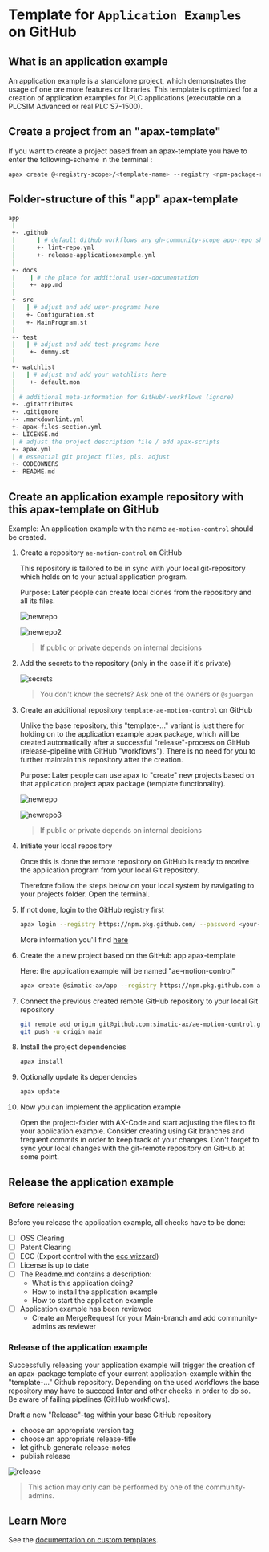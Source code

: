 # Template for `Application Examples` on GitHub

## What is an application example

An application example is a standalone project, which demonstrates the usage of one ore more features or libraries. This template is optimized for a creation of application examples for PLC applications (executable on a PLCSIM Advanced or real PLC S7-1500).

## Create a project from an "apax-template"

If you want to create a project based from an apax-template you have to enter the following-scheme in the terminal :

```bash
apax create @<registry-scope>/<template-name> --registry <npm-package-registry-url> <your-new-project-name>
```

## Folder-structure of this "app" apax-template

```bash
app
 |
 +- .github
 |      | # default GitHub workflows any gh-community-scope app-repo should have
 |      +- lint-repo.yml
 |      +- release-applicationexample.yml
 |
 +- docs
 |    | # the place for additional user-documentation
 |    +- app.md
 |
 +- src
 |   | # adjust and add user-programs here
 |   +- Configuration.st
 |   +- MainProgram.st
 |
 +- test
 |   | # adjust and add test-programs here
 |    +- dummy.st
 |
 +- watchlist
 |   | # adjust and add your watchlists here
 |    +- default.mon
 |
 | # additional meta-information for GitHub/-workflows (ignore)
 +- .gitattributes
 +- .gitignore
 +- .markdownlint.yml
 +- apax-files-section.yml
 +- LICENSE.md
 | # adjust the project description file / add apax-scripts
 +- apax.yml
 | # essential git project files, pls. adjust
 +- CODEOWNERS
 +- README.md
```

## Create an application example repository with this apax-template on GitHub

Example: An application example with the name `ae-motion-control` should be created.

1. Create a repository `ae-motion-control` on GitHub

    This repository is tailored to be in sync with your local git-repository which holds on to your actual application program.

    Purpose: Later people can create local clones from the repository and all its files.

    ![newrepo](docs/newrepo.png)

    ![newrepo2](docs/newrepo2.png)

    > If public or private depends on internal decisions

2. Add the secrets to the repository (only in the case if it's private)

    ![secrets](docs/secrets.png)

   > You don't know the secrets? Ask one of the owners or `@sjuergen`

3. Create an additional repository `template-ae-motion-control` on GitHub

    Unlike the base repository, this "template-..." variant is just there for holding on to the application example apax package, which will be created automatically after a successful "release"-process on GitHub (release-pipeline with GitHub "workflows"). There is no need for you to further maintain this repository after the creation.

    Purpose: Later people can use apax to "create" new projects based on that application project apax package (template functionality).

    ![newrepo](docs/newrepo.png)

    ![newrepo3](docs/newrepo3.png)

    > If public or private depends on internal decisions

4. Initiate your local repository

   Once this is done the remote repository on GitHub is ready to receive the application program from your local Git repository.

   Therefore follow the steps below on your local system by navigating to your projects folder. Open the terminal.

5. If not done, login to the GitHub registry first

    ```bash
    apax login --registry https://npm.pkg.github.com/ --password <your-personal-access-token>
    ```

    More information you'll find [here](https://github.com/simatic-ax/.github/blob/main/docs/personalaccesstoken.md)

6. Create the a new project based on the GitHub app apax-template

    Here: the application example will be named "ae-motion-control"

    ```bash
    apax create @simatic-ax/app --registry https://npm.pkg.github.com ae-motion-control
    ```

7. Connect the previous created remote GitHub repository to your local Git repository

    ```bash
    git remote add origin git@github.com:simatic-ax/ae-motion-control.git
    git push -u origin main
    ```

8. Install the project dependencies

      ```bash
      apax install
      ```

9. Optionally update its dependencies

      ```bash
      apax update
      ```

10. Now you can implement the application example

    Open the project-folder with AX-Code and start adjusting the files to fit your application example. Consider creating using Git branches and frequent commits in order to keep track of your changes.
    Don't forget to sync your local changes with the git-remote repository on GitHub at some point.

## Release the application example

### Before releasing

Before you release the application example, all checks have to be done:

- [ ] OSS Clearing
- [ ] Patent Clearing
- [ ] ECC (Export control with the [ecc wizzard](https://code-ops.code.siemens.io/ecc-wizard/))
- [ ] License is up to date
- [ ] The Readme.md contains a description:
  - What is this application doing?
  - How to install the application example
  - How to start the application example
- [ ] Application example has been reviewed
  - Create an MergeRequest for your Main-branch and add community-admins as reviewer

### Release of the application example

Successfully releasing your application example will trigger the creation of an apax-package template of your current application-example within the "template-..." Github repository. Depending on the used workflows the base repository may have to succeed linter and other checks in order to do so. Be aware of failing pipelines (GitHub workflows).

Draft a new "Release"-tag within your base GitHub repository

- choose an appropriate version tag
- choose an appropriate release-title
- let github generate release-notes
- publish release

![release](docs/release2.png)

> This action may only can be performed by one of the community-admins.  

## Learn More

See the [documentation on custom templates](https://console.simatic-ax.siemens.io/docs/apax/templates).
